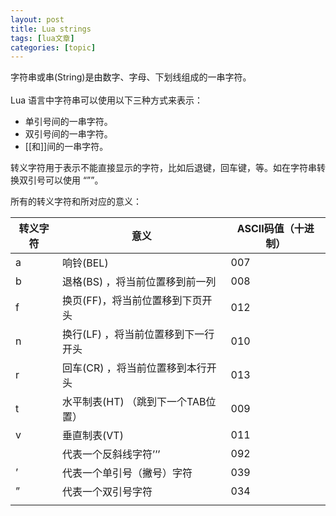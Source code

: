 ```yaml
---
layout: post
title: Lua strings 
tags: [lua文章]
categories: [topic]
---
```

<p>字符串或串(String)是由数字、字母、下划线组成的一串字符。<br/><br/>Lua 语言中字符串可以使用以下三种方式来表示：</p>
<ul>
<li>单引号间的一串字符。</li>
<li>双引号间的一串字符。</li>
<li>[[和]]间的一串字符。</li>
</ul>
<p>转义字符用于表示不能直接显示的字符，比如后退键，回车键，等。如在字符串转换双引号可以使用 “””。</p>
<p>所有的转义字符和所对应的意义：</p>
<table>
<thead>
<tr>
<th>转义字符</th>
<th>意义</th>
<th>ASCII码值（十进制）</th>
</tr>
</thead>
<tbody>
<tr>
<td>a</td>
<td>响铃(BEL)</td>
<td>007</td>
</tr>
<tr>
<td>b</td>
<td>退格(BS) ，将当前位置移到前一列</td>
<td>008</td>
</tr>
<tr>
<td>f</td>
<td>换页(FF)，将当前位置移到下页开头</td>
<td>012</td>
</tr>
<tr>
<td>n</td>
<td>换行(LF) ，将当前位置移到下一行开头</td>
<td>010</td>
</tr>
<tr>
<td>r</td>
<td>回车(CR) ，将当前位置移到本行开头</td>
<td>013</td>
</tr>
<tr>
<td>t</td>
<td>水平制表(HT) （跳到下一个TAB位置）</td>
<td>009</td>
</tr>
<tr>
<td>v</td>
<td>垂直制表(VT)</td>
<td>011</td>
</tr>
<tr>
<td></td>
<td>代表一个反斜线字符’’’</td>
<td>092</td>
</tr>
<tr>
<td>’</td>
<td>代表一个单引号（撇号）字符</td>
<td>039</td>
</tr>
<tr>
<td>”</td>
<td>代表一个双引号字符</td>
<td>034</td>
</tr>
<tr>
<td>